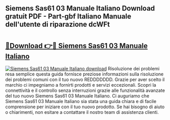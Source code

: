 ## Siemens Sas61 03 Manuale Italiano Download gratuit PDF - Part-gbf Italiano Manuale dell'utente di riparazione dcWFt

# <h2><a href="http://dfdf59.blite.top/?on=Siemens+Sas61+03+Manuale+Italiano">🔗Download 👉🔴 Siemens Sas61 03 Manuale Italiano</a></h2>

[![Siemens Sas61 03 Manuale Italiano download](https://i.imgur.com/lujVjoI.png)](http://dfdf59.blite.top/?on=Siemens+Sas61+03+Manuale+Italiano)
Risoluzione dei problemi resa semplice questa guida fornisce preziose informazioni sulla risoluzione dei problemi comuni con il tuo nuovo REDDDDDDD. Grazie per aver scelto il marchio ci impegniamo a fornirti prodotti e servizi eccezionali. Scopri la connettività e il controllo senza interruzioni grazie alle funzionalità avanzate del tuo nuovo Siemens Sas61 03 Manuale Italiano. Ci auguriamo che Siemens Sas61 03 Manuale Italiano sia stata una guida chiara e di facile comprensione per iniziare con il tuo nuovo prodotto. Se hai bisogno di aiuto o chiarimenti, non esitare a contattare il nostro team di assistenza clienti.
